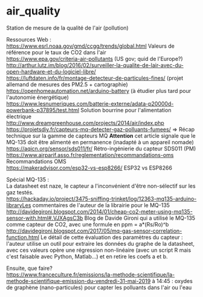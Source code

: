 # air_quality
Station de mesure de la qualité de l'air (pollution)</br>

Ressources Web :</br>
https://www.esrl.noaa.gov/gmd/ccgg/trends/global.html Valeurs de référence pour le taux de CO2 dans l'air</br>
https://www.epa.gov/criteria-air-pollutants (US gov; quid de l'Europe?)</br>
http://arthur.lutz.im/blog/2016/02/surveiller-la-qualite-de-lair-avec-du-open-hardware-et-du-logiciel-libre/</br>
https://luftdaten.info/fr/montage-detecteur-de-particules-fines/ (projet allemand de mesures des PM2.5 + cartographie)</br>
https://openhomeautomation.net/arduino-battery (à étudier plus tard pour l'autonomie énergétique)</br>
https://www.lesnumeriques.com/batterie-externe/adata-p20000d-powerbank-p37895/test.html Solution bourrine pour l'alimentation électrique<br>
http://www.dreamgreenhouse.com/projects/2014/air/index.php</br>
https://projetsdiy.fr/capteurs-mq-detecter-gaz-polluants-fumees/ => Récap technique sur la gamme de capteurs MQ <b>Attention</b> cet article signale que le MQ-135 doit être alimenté en permanence (inadapté à un appareil nomade)</br>
https://aqicn.org/sensor/sds011/fr/ Rétro-ingénierie du capteur SDS011 (PM)<br>
https://www.airparif.asso.fr/reglementation/recommandations-oms Recommandations OMS <br>
https://makeradvisor.com/esp32-vs-esp8266/ ESP32 vs ESP8266 <br>

Spécial MQ-135 :</br>
La datasheet est naze, le capteur a l'inconvénient d'être non-sélectif sur les gaz testés.</br>
https://hackaday.io/project/3475-sniffing-trinket/log/12363-mq135-arduino-libraryLes commentaires de l'auteur de la librairie pour le MQ-135</br>
http://davidegironi.blogspot.com/2014/01/cheap-co2-meter-using-mq135-sensor-with.html#.VJXAgsC3b Blog de Davide Gironi qui a utilisé le MQ-135 comme capteur de CO2, avec une formule en ppm = a*(Rs/Ro)^b</br>
http://davidegironi.blogspot.com/2017/05/mq-gas-sensor-correlation-function.html Le détail de cette évaluation des paramètres du capteur : l'auteur utilise un outil pour extraire les données du graphe de la datasheet, avec ces valeurs opère une régression non-linéaire (avec un script R mais c'est faisable avec Python, Matlab...) et en retire les coefs a et b.</br>

Ensuite, que faire?<br>
https://www.franceculture.fr/emissions/la-methode-scientifique/la-methode-scientifique-emission-du-vendredi-31-mai-2019 à 14:45 : oxydes de graphène (nano-particules) pour capter les polluants dans l'air ou l'eau
